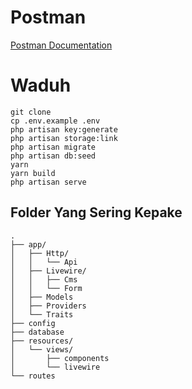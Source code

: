 # Postman

[Postman Documentation](https://lively-comet-123963.postman.co/workspace/akses_net~b7ddf97e-3e6c-4f8d-a27d-8118e4a74e1d/collection/29772837-5cf61f22-9d31-43b8-98b7-99824ba37e16?action=share&creator=29772837)

# Waduh

```
git clone
cp .env.example .env
php artisan key:generate
php artisan storage:link
php artisan migrate
php artisan db:seed
yarn
yarn build
php artisan serve
```

## Folder Yang Sering Kepake

```
.
├── app/
│   ├── Http/
│   │   └── Api
│   ├── Livewire/
│   │   ├── Cms
│   │   └── Form
│   ├── Models
│   ├── Providers
│   └── Traits
├── config
├── database
├── resources/
│   └── views/
│       ├── components
│       └── livewire
└── routes
```
